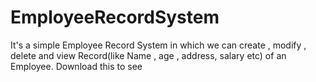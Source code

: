 # EmployeeRecordSystem
It's a simple Employee Record System in which we can create , modify , delete and view Record(like  Name , age , address, salary etc) of an Employee.
Download this to see
